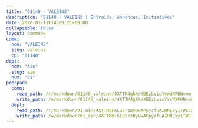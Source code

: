 ```yaml
---
title: "01140 - VALEINS"
description: "01140 - VALEINS | Entraide, Annonces, Initiatives"
date: 2020-01-11T14:09:21+09:00
collapsible: false
layout: commune
comm:
  nom: "VALEINS"
  slug: valeins
  cp: "01140"
dept:
  nom: "Ain"
  slug: ain
  num: "01"
peerpad:
  comm:
    read_path: /r/markdown/01140_valeins/4XTTM4gkXsXBEzLviuYvxWXFHNvmmjfK1vM3bbGUX4c3a5RSS
    write_path: /w/markdown/01140_valeins/4XTTM4gkXsXBEzLviuYvxWXFHNvmmjfK1vM3bbGUX4c3a5RSS-K3TgUw2wkUbyrMNgNvocoX4MrRNR3MdRmhSgsCX7n68oTTXNBPX2ucWiU2sSXLC3kEoaakW6RzEsKR7DRjVae3PSbSNVTmHckhb8fwFeKFAMZduaLzJzHAswfqz44Mjpr1Trnc7t
  dept:
    read_path: /r/markdown/01_ain/4XTTM9F5Lu5rzByUwAPpyzfuAZHNExy1TWE3X3wiTrPFfiAJr
    write_path: /w/markdown/01_ain/4XTTM9F5Lu5rzByUwAPpyzfuAZHNExy1TWE3X3wiTrPFfiAJr-K3TgUnxzeFoJA4CB58vXNvKXURJneTNZHUsypAQGicGiZu7AS2sPbjspGpj7s3MmMv58YhkLaSUMQMHaiKAfoMv6wF36Urxbqqh8MmnXpnKkbVhnAishABEkMRAiyAt8GGJ1Jer2
---
```


